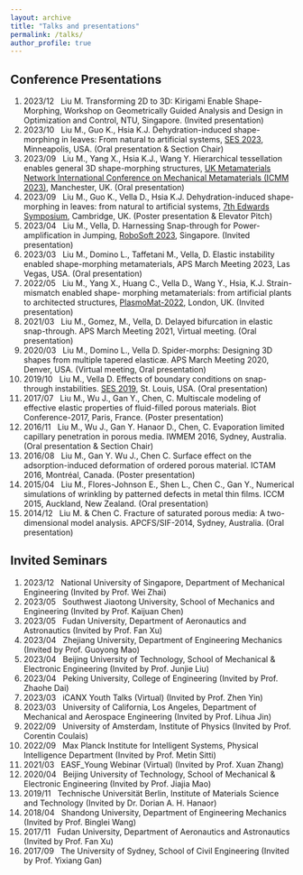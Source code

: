 ```yaml
---
layout: archive
title: "Talks and presentations"
permalink: /talks/
author_profile: true
---
```


Conference Presentations
--------
1.  2023/12 &nbsp; Liu M. Transforming 2D to 3D: Kirigami Enable Shape-Morphing, Workshop on Geometrically Guided Analysis and Design in Optimization and Control, NTU, Singapore. (Invited presentation)
1.  2023/10 &nbsp; Liu M., Guo K., Hsia K.J. Dehydration-induced shape-morphing in leaves: From natural to artificial systems, [SES 2023](https://2023ses.com/), Minneapolis, USA. (Oral presentation & Section Chair)
1.	2023/09 &nbsp; Liu M., Yang X., Hsia K.J., Wang Y. Hierarchical tessellation enables general 3D shape-morphing structures, [UK Metamaterials Network International Conference on Mechanical Metamaterials (ICMM 2023)](https://metamaterials.network/uk-metamaterials-network-international-conference-on-mechanical-metamaterials/), Manchester, UK. (Oral presentation)
1.	2023/09 &nbsp; Liu M., Guo K., Vella D., Hsia K.J. Dehydration-induced shape-morphing in leaves: from natural to artificial systems, [7th Edwards Symposium](https://gateway.newton.ac.uk/event/tgm129), Cambridge, UK. (Poster presentation & Elevator Pitch)
1.	2023/04 &nbsp; Liu M., Vella, D. Harnessing Snap-through for Power-amplification in Jumping, [RoboSoft 2023](https://www.bimultistabilityworkshop.com/), Singapore. (Invited presentation)
1.	2023/03 &nbsp; Liu M., Domino L., Taffetani M., Vella, D. Elastic instability enabled shape-morphing metamaterials, APS March Meeting 2023, Las Vegas, USA. (Oral presentation)
1.	2022/05 &nbsp; Liu M., Yang X., Huang C., Vella D., Wang Y., Hsia, K.J. Strain-mismatch enabled shape- morphing metamaterials: from artificial plants to architected structures, [PlasmoMat-2022](https://www.continuumforums.com/metamaterials-plasmonics-world-forum/), London, UK. (Invited presentation)
1.	2021/03 &nbsp; Liu M., Gomez, M., Vella, D. Delayed bifurcation in elastic snap-through. APS March Meeting 2021, Virtual meeting. (Oral presentation)
1.	2020/03 &nbsp; Liu M., Domino L., Vella D. Spider-morphs: Designing 3D shapes from multiple tapered elasticæ. APS March Meeting 2020, Denver, USA. (Virtual meeting, Oral presentation)
1.	2019/10 &nbsp; Liu M., Vella D. Effects of boundary conditions on snap-through instabilities. [SES 2019](https://ses2019.wustl.edu/), St. Louis, USA. (Oral presentation)
1.	2017/07 &nbsp; Liu M., Wu J., Gan Y., Chen, C. Multiscale modeling of effective elastic properties of fluid-filled porous materials. Biot Conference-2017, Paris, France. (Poster presentation)
1.	2016/11 &nbsp; Liu M., Wu J., Gan Y. Hanaor D., Chen, C. Evaporation limited capillary penetration in porous media. IWMEM 2016, Sydney, Australia. (Oral presentation & Section Chair)
1.	2016/08 &nbsp; Liu M., Gan Y. Wu J., Chen C. Surface effect on the adsorption-induced deformation of ordered porous material. ICTAM 2016, Montréal, Canada. (Poster presentation)
1.	2015/04 &nbsp; Liu M., Flores-Johnson E., Shen L., Chen C., Gan Y., Numerical simulations of wrinkling by patterned defects in metal thin films. ICCM 2015, Auckland, New Zealand. (Oral presentation)
1.	2014/12 &nbsp; Liu M. & Chen C. Fracture of saturated porous media: A two-dimensional model analysis. APCFS/SIF-2014, Sydney, Australia. (Oral presentation)

Invited Seminars
--------
1.  2023/12 &nbsp; National University of Singapore, Department of Mechanical Engineering (Invited by Prof. Wei Zhai)
1.  2023/05 &nbsp; Southwest Jiaotong University, School of Mechanics and Engineering (Invited by Prof. Kaijuan Chen)
1.  2023/05 &nbsp; Fudan University, Department of Aeronautics and Astronautics (Invited by Prof. Fan Xu)
1.  2023/04 &nbsp; Zhejiang University, Department of Engineering Mechanics (Invited by Prof. Guoyong Mao)
1.  2023/04 &nbsp; Beijing University of Technology, School of Mechanical & Electronic Engineering (Invited by Prof. Junjie Liu)
1.  2023/04 &nbsp; Peking University, College of Engineering (Invited by Prof. Zhaohe Dai)
1.  2023/03 &nbsp; iCANX Youth Talks (Virtual) (Invited by Prof. Zhen Yin)
1.  2023/03 &nbsp; University of California, Los Angeles, Department of Mechanical and Aerospace Engineering (Invited by Prof. Lihua Jin)
1.  2022/09 &nbsp; University of Amsterdam, Institute of Physics (Invited by Prof. Corentin Coulais)
1.  2022/09 &nbsp; Max Planck Institute for Intelligent Systems, Physical Intelligence Department (Invited by Prof. Metin Sitti)
1.	2021/03 &nbsp; EASF_Young Webinar (Virtual) (Invited by Prof. Xuan Zhang)
1.	2020/04 &nbsp; Beijing University of Technology, School of Mechanical & Electronic Engineering (Invited by Prof. Jiajia Mao)
1.	2019/11 &nbsp; Technische Universität Berlin, Institute of Materials Science and Technology (Invited by Dr. Dorian A. H. Hanaor)
1.	2018/04 &nbsp; Shandong University, Department of Engineering Mechanics (Invited by Prof. Binglei Wang)
1.	2017/11 &nbsp; Fudan University, Department of Aeronautics and Astronautics (Invited by Prof. Fan Xu)
1.	2017/09 &nbsp; The University of Sydney, School of Civil Engineering (Invited by Prof. Yixiang Gan)
